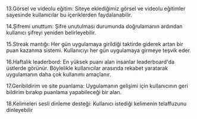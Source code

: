 13.Görsel ve videolu eğitim: Siteye eklediğimiz görsel ve videolu eğitimler sayesinde kullanıcılar bu içeriklerden faydalanabilir.

14.Şifremi unuttum: Şifre unutulması durumunda doğrulamanın ardından kullanıcı şifreyi yeniden belirleyebilir.

15.Streak mantığı: Her gün uygulamaya girildiği taktirde giderek artan bir puan kazanma sistemi. Kullanıcıyı her gün uygulamaya girmeye teşvik eder.

16.Haftalık leaderbord: En yüksek puanı alan insanlar leaderboard'da üstlerde görünür. Böylelikle kullanıcılar arasında rekabet yaratarak uygulamanın daha çok kullanımı amaçlanır.

17.Geribildirim ve site puanlama: Uygulamanın gelişimi için kullanıcının geri bildirim bırakıp puanlama yapabileceği bir alan.

18.Kelimeleri sesli dinleme desteği: Kullanıcı istediği kelimenin telaffuzunu dinleyebilir

